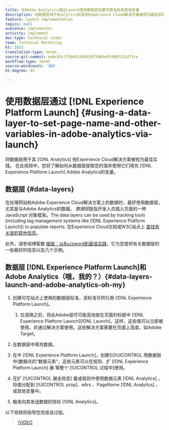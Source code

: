 ```yaml
---
title: 在Adobe Analytics通过Launch使用数据层设置页面名称和其他变量
description: 将数据层用于Analytics和其他Experience Cloud解决方案被视为最佳实践。 在此视频中，您将了解如何从数据层拉出您的值，并在Launch中使用它们来填充Adobe Analytics的变量。
feature: launch implementation
topics: null
audience: implementer
activity: implement
doc-type: technical video
team: Technical Marketing
kt: 1852
translation-type: tm+mt
source-git-commit: ee6c03cff5b051d9293d75965e9fd98f151d7fce
workflow-type: tm+mt
source-wordcount: '365'
ht-degree: 4%

---
```



# 使用数据层通过 [!DNL Experience Platform Launch] {#using-a-data-layer-to-set-page-name-and-other-variables-in-adobe-analytics-via-launch}

将数据层用于其 [!DNL Analytics] 他Experience Cloud解决方案被视为最佳实践。 在此视频中，您将了解如何从数据层提取您的值并使用它们填充 [!DNL Experience Platform Launch] Adobe Analytics的变量。

## 数据层 {#data-layers}

在处理网站和Adobe Experience Cloud解决方案上的数据时，最好使用数据层，尤其是与Adobe Analytics的数据。 _数据层_&#x200B;是指开发人员插入页面的一种 JavaScript 对象框架。The data layers can be used by tracking tools (including tag management systems like [!DNL Experience Platform Launch]) to populate reports. 在Experience Cloud文档或W3C站点上 [查找有关](https://marketing.adobe.com/resources/help/en_US/sc/implement/ref-data-layer.html)[层的其他信息](https://www.w3.org/)。

此外，请参阅博客数 [据层：从Buzzword到最佳实践](https://theblog.adobe.com/data-layers-buzzword-best-practice/)，它为您提供有关数据层的一些极好的信息以及几个示例。

## 数据层 [!DNL Experience Platform Launch]和Adobe Analytics（哦，我的？）{#data-layers-launch-and-adobe-analytics-oh-my}

1. 创建可在站点上使用的数据层标准，该标准可供引用 [!DNL Experience Platform Launch]。

   1. 在调用之前，将此Adobe层尽可能高地放在页面的标题中 [!DNL Experience Platform Launch][!DNL Launch]，这样，这些值可以立即被使用，并通过解决方案使用，这些解决方案需要在页面上高度，如Adobe Target。

1. 在数据层中填充数据。
1. 在中 [!DNL Experience Platform Launch]，创建引[!UICONTROL 用数据层中]数据点的“数据元素”，这些元素可以在规则、扩 [!DNL Experience Platform Launch] 展 等整个 [!UICONTROL 过程中]使用。
1. 在扩 [!UICONTROL 展全局变] 量或规则中使用数据元素 [!DNL Analytics] ，将值分配到 [!UICONTROL prop]、eArs 、PageName [!DNL Analytics] 、或其他变量中。
1. 触发向其发送数据的信标 [!DNL Analytics]。

以下视频将指导您完成该过程。

>[!VIDEO](https://video.tv.adobe.com/v/25899/?quality=12)
